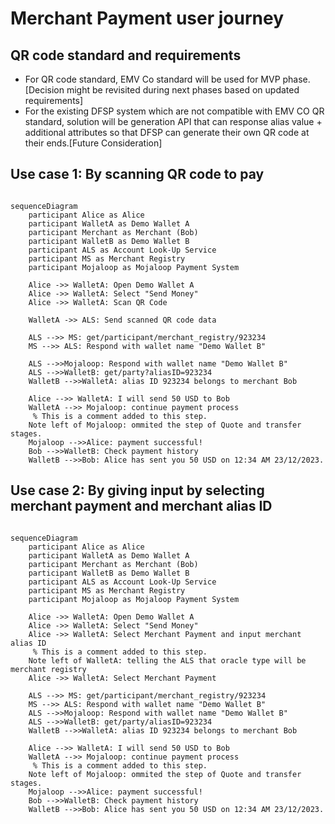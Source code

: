 # Merchant Payment user journey

## QR code standard and requirements

* For QR code standard, EMV Co standard will be used for MVP phase.[Decision might be revisited during next phases based on updated requirements]
* For the existing DFSP system which are not compatible with EMV CO QR standard, solution will be generation API that can response alias value + additional attributes so that DFSP can generate their own QR code at their ends.[Future Consideration]


## Use case 1: By scanning QR code to pay

```mermaid

sequenceDiagram
    participant Alice as Alice
    participant WalletA as Demo Wallet A
    participant Merchant as Merchant (Bob)
    participant WalletB as Demo Wallet B
    participant ALS as Account Look-Up Service
    participant MS as Merchant Registry
    participant Mojaloop as Mojaloop Payment System
    
    Alice ->> WalletA: Open Demo Wallet A
    Alice ->> WalletA: Select "Send Money"
    Alice ->> WalletA: Scan QR Code
    
    WalletA ->> ALS: Send scanned QR code data
    
    ALS -->> MS: get/participant/merchant_registry/923234
    MS -->> ALS: Respond with wallet name "Demo Wallet B"
    
    ALS -->>Mojaloop: Respond with wallet name "Demo Wallet B"
    ALS -->>WalletB: get/party?aliasID=923234
    WalletB -->>WalletA: alias ID 923234 belongs to merchant Bob

    Alice -->> WalletA: I will send 50 USD to Bob
    WalletA -->> Mojaloop: continue payment process
     % This is a comment added to this step.
    Note left of Mojaloop: ommited the step of Quote and transfer stages.
    Mojaloop -->>Alice: payment successful!
    Bob -->>WalletB: Check payment history
    WalletB -->>Bob: Alice has sent you 50 USD on 12:34 AM 23/12/2023.
```

## Use case 2: By giving input by selecting merchant payment and merchant alias ID

```mermaid

sequenceDiagram
    participant Alice as Alice
    participant WalletA as Demo Wallet A
    participant Merchant as Merchant (Bob)
    participant WalletB as Demo Wallet B
    participant ALS as Account Look-Up Service
    participant MS as Merchant Registry
    participant Mojaloop as Mojaloop Payment System
    
    Alice ->> WalletA: Open Demo Wallet A
    Alice ->> WalletA: Select "Send Money"
    Alice ->> WalletA: Select Merchant Payment and input merchant alias ID
     % This is a comment added to this step.
    Note left of WalletA: telling the ALS that oracle type will be merchant registry
    Alice ->> WalletA: Select Merchant Payment
    
    ALS -->> MS: get/participant/merchant_registry/923234
    MS -->> ALS: Respond with wallet name "Demo Wallet B"
    ALS -->>Mojaloop: Respond with wallet name "Demo Wallet B"
    ALS -->>WalletB: get/party/aliasID=923234
    WalletB -->>WalletA: alias ID 923234 belongs to merchant Bob

    Alice -->> WalletA: I will send 50 USD to Bob
    WalletA -->> Mojaloop: continue payment process
     % This is a comment added to this step.
    Note left of Mojaloop: ommited the step of Quote and transfer stages.
    Mojaloop -->>Alice: payment successful!
    Bob -->>WalletB: Check payment history
    WalletB -->>Bob: Alice has sent you 50 USD on 12:34 AM 23/12/2023.
```